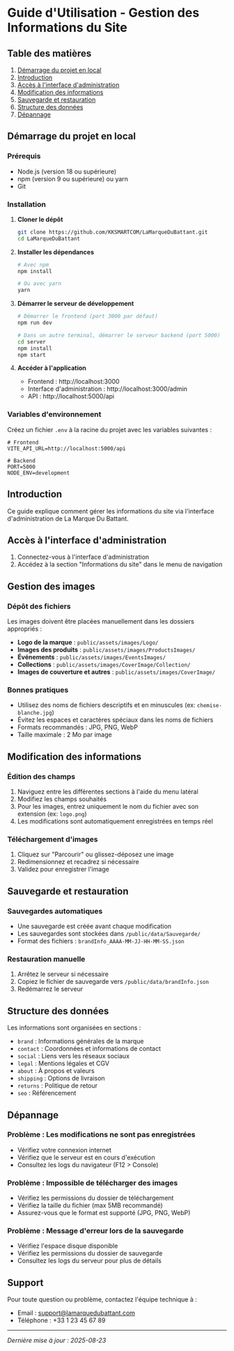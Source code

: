 # Guide d'Utilisation - Gestion des Informations du Site

## Table des matières
1. [Démarrage du projet en local](#démarrage-du-projet-en-local)
1. [Introduction](#introduction)
2. [Accès à l'interface d'administration](#accès-à-linterface-dadministration)
3. [Modification des informations](#modification-des-informations)
4. [Sauvegarde et restauration](#sauvegarde-et-restauration)
5. [Structure des données](#structure-des-données)
6. [Dépannage](#dépannage)

## Démarrage du projet en local

### Prérequis
- Node.js (version 18 ou supérieure)
- npm (version 9 ou supérieure) ou yarn
- Git

### Installation

1. **Cloner le dépôt**
   ```bash
   git clone https://github.com/KKSMARTCOM/LaMarqueDuBattant.git
   cd LaMarqueDuBattant
   ```

2. **Installer les dépendances**
   ```bash
   # Avec npm
   npm install
   
   # Ou avec yarn
   yarn
   ```

3. **Démarrer le serveur de développement**
   ```bash
   # Démarrer le frontend (port 3000 par défaut)
   npm run dev
   
   # Dans un autre terminal, démarrer le serveur backend (port 5000)
   cd server
   npm install
   npm start
   ```

4. **Accéder à l'application**
   - Frontend : http://localhost:3000
   - Interface d'administration : http://localhost:3000/admin
   - API : http://localhost:5000/api

### Variables d'environnement

Créez un fichier `.env` à la racine du projet avec les variables suivantes :

```env
# Frontend
VITE_API_URL=http://localhost:5000/api

# Backend
PORT=5000
NODE_ENV=development
```

## Introduction

Ce guide explique comment gérer les informations du site via l'interface d'administration de La Marque Du Battant.

## Accès à l'interface d'administration

1. Connectez-vous à l'interface d'administration
2. Accédez à la section "Informations du site" dans le menu de navigation

## Gestion des images

### Dépôt des fichiers
Les images doivent être placées manuellement dans les dossiers appropriés :

- **Logo de la marque** : `public/assets/images/Logo/`
- **Images des produits** : `public/assets/images/ProductsImages/`
- **Événements** : `public/assets/images/EventsImages/`
- **Collections** : `public/assets/images/CoverImage/Collection/`
- **Images de couverture et autres** : `public/assets/images/CoverImage/`

### Bonnes pratiques
- Utilisez des noms de fichiers descriptifs et en minuscules (ex: `chemise-blanche.jpg`)
- Évitez les espaces et caractères spéciaux dans les noms de fichiers
- Formats recommandés : JPG, PNG, WebP
- Taille maximale : 2 Mo par image

## Modification des informations

### Édition des champs
1. Naviguez entre les différentes sections à l'aide du menu latéral
2. Modifiez les champs souhaités
3. Pour les images, entrez uniquement le nom du fichier avec son extension (ex: `logo.png`)
4. Les modifications sont automatiquement enregistrées en temps réel

### Téléchargement d'images
1. Cliquez sur "Parcourir" ou glissez-déposez une image
2. Redimensionnez et recadrez si nécessaire
3. Validez pour enregistrer l'image

## Sauvegarde et restauration

### Sauvegardes automatiques
- Une sauvegarde est créée avant chaque modification
- Les sauvegardes sont stockées dans `/public/data/Sauvegarde/`
- Format des fichiers : `brandInfo_AAAA-MM-JJ-HH-MM-SS.json`

### Restauration manuelle
1. Arrêtez le serveur si nécessaire
2. Copiez le fichier de sauvegarde vers `/public/data/brandInfo.json`
3. Redémarrez le serveur

## Structure des données

Les informations sont organisées en sections :

- `brand` : Informations générales de la marque
- `contact` : Coordonnées et informations de contact
- `social` : Liens vers les réseaux sociaux
- `legal` : Mentions légales et CGV
- `about` : À propos et valeurs
- `shipping` : Options de livraison
- `returns` : Politique de retour
- `seo` : Référencement

## Dépannage

### Problème : Les modifications ne sont pas enregistrées
- Vérifiez votre connexion internet
- Vérifiez que le serveur est en cours d'exécution
- Consultez les logs du navigateur (F12 > Console)

### Problème : Impossible de télécharger des images
- Vérifiez les permissions du dossier de téléchargement
- Vérifiez la taille du fichier (max 5MB recommandé)
- Assurez-vous que le format est supporté (JPG, PNG, WebP)

### Problème : Message d'erreur lors de la sauvegarde
- Vérifiez l'espace disque disponible
- Vérifiez les permissions du dossier de sauvegarde
- Consultez les logs du serveur pour plus de détails

## Support

Pour toute question ou problème, contactez l'équipe technique à :
- Email : support@lamarquedubattant.com
- Téléphone : +33 1 23 45 67 89

---
*Dernière mise à jour : 2025-08-23*
